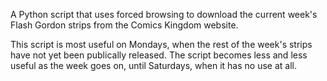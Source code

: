 A Python script that uses forced browsing to download the current week's Flash Gordon strips from the Comics Kingdom website.

This script is most useful on Mondays, when the rest of the week's strips have not yet been publically released. The script becomes less and less useful as the week goes on, until Saturdays, when it has no use at all.

